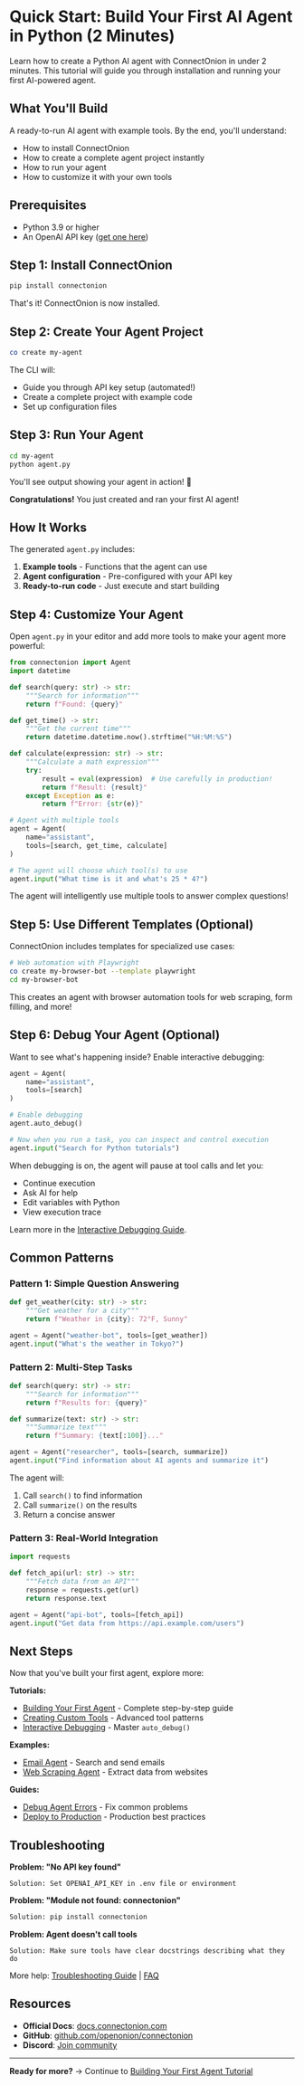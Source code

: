 # Quick Start: Build Your First AI Agent in Python (2 Minutes)

Learn how to create a Python AI agent with ConnectOnion in under 2 minutes. This tutorial will guide you through installation and running your first AI-powered agent.

## What You'll Build

A ready-to-run AI agent with example tools. By the end, you'll understand:
- How to install ConnectOnion
- How to create a complete agent project instantly
- How to run your agent
- How to customize it with your own tools

## Prerequisites

- Python 3.9 or higher
- An OpenAI API key ([get one here](https://platform.openai.com/api-keys))

## Step 1: Install ConnectOnion

```bash
pip install connectonion
```

That's it! ConnectOnion is now installed.

## Step 2: Create Your Agent Project

```bash
co create my-agent
```

The CLI will:
- Guide you through API key setup (automated!)
- Create a complete project with example code
- Set up configuration files

## Step 3: Run Your Agent

```bash
cd my-agent
python agent.py
```

You'll see output showing your agent in action! 🎉

**Congratulations!** You just created and ran your first AI agent!

## How It Works

The generated `agent.py` includes:
1. **Example tools** - Functions that the agent can use
2. **Agent configuration** - Pre-configured with your API key
3. **Ready-to-run code** - Just execute and start building

## Step 4: Customize Your Agent

Open `agent.py` in your editor and add more tools to make your agent more powerful:

```python
from connectonion import Agent
import datetime

def search(query: str) -> str:
    """Search for information"""
    return f"Found: {query}"

def get_time() -> str:
    """Get the current time"""
    return datetime.datetime.now().strftime("%H:%M:%S")

def calculate(expression: str) -> str:
    """Calculate a math expression"""
    try:
        result = eval(expression)  # Use carefully in production!
        return f"Result: {result}"
    except Exception as e:
        return f"Error: {str(e)}"

# Agent with multiple tools
agent = Agent(
    name="assistant",
    tools=[search, get_time, calculate]
)

# The agent will choose which tool(s) to use
agent.input("What time is it and what's 25 * 4?")
```

The agent will intelligently use multiple tools to answer complex questions!

## Step 5: Use Different Templates (Optional)

ConnectOnion includes templates for specialized use cases:

```bash
# Web automation with Playwright
co create my-browser-bot --template playwright
cd my-browser-bot
```

This creates an agent with browser automation tools for web scraping, form filling, and more!

## Step 6: Debug Your Agent (Optional)

Want to see what's happening inside? Enable interactive debugging:

```python
agent = Agent(
    name="assistant",
    tools=[search]
)

# Enable debugging
agent.auto_debug()

# Now when you run a task, you can inspect and control execution
agent.input("Search for Python tutorials")
```

When debugging is on, the agent will pause at tool calls and let you:
- Continue execution
- Ask AI for help
- Edit variables with Python
- View execution trace

Learn more in the [Interactive Debugging Guide](Tutorials-Interactive-Debugging-Guide).

## Common Patterns

### Pattern 1: Simple Question Answering

```python
def get_weather(city: str) -> str:
    """Get weather for a city"""
    return f"Weather in {city}: 72°F, Sunny"

agent = Agent("weather-bot", tools=[get_weather])
agent.input("What's the weather in Tokyo?")
```

### Pattern 2: Multi-Step Tasks

```python
def search(query: str) -> str:
    """Search for information"""
    return f"Results for: {query}"

def summarize(text: str) -> str:
    """Summarize text"""
    return f"Summary: {text[:100]}..."

agent = Agent("researcher", tools=[search, summarize])
agent.input("Find information about AI agents and summarize it")
```

The agent will:
1. Call `search()` to find information
2. Call `summarize()` on the results
3. Return a concise answer

### Pattern 3: Real-World Integration

```python
import requests

def fetch_api(url: str) -> str:
    """Fetch data from an API"""
    response = requests.get(url)
    return response.text

agent = Agent("api-bot", tools=[fetch_api])
agent.input("Get data from https://api.example.com/users")
```

## Next Steps

Now that you've built your first agent, explore more:

**Tutorials:**
- [Building Your First Agent](Tutorials-Building-Your-First-Agent) - Complete step-by-step guide
- [Creating Custom Tools](Tutorials-Creating-Custom-Tools) - Advanced tool patterns
- [Interactive Debugging](Tutorials-Interactive-Debugging-Guide) - Master `auto_debug()`

**Examples:**
- [Email Agent](Examples-Email-Agent-Example) - Search and send emails
- [Web Scraping Agent](Examples-Web-Scraping-Agent) - Extract data from websites

**Guides:**
- [Debug Agent Errors](How-To-Debug-Agent-Errors) - Fix common problems
- [Deploy to Production](How-To-Deploy-To-Production) - Production best practices

## Troubleshooting

**Problem: "No API key found"**
```
Solution: Set OPENAI_API_KEY in .env file or environment
```

**Problem: "Module not found: connectonion"**
```bash
Solution: pip install connectonion
```

**Problem: Agent doesn't call tools**
```
Solution: Make sure tools have clear docstrings describing what they do
```

More help: [Troubleshooting Guide](Troubleshooting) | [FAQ](FAQ)

## Resources

- **Official Docs**: [docs.connectonion.com](https://docs.connectonion.com)
- **GitHub**: [github.com/openonion/connectonion](https://github.com/openonion/connectonion)
- **Discord**: [Join community](https://discord.gg/4xfD9k8AUF)

---

**Ready for more?** → Continue to [Building Your First Agent Tutorial](Tutorials-Building-Your-First-Agent)
